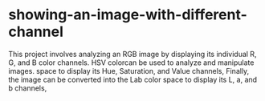 # showing-an-image-with-different-channel
This project involves analyzing an RGB image by displaying its individual R, G, and B color channels. HSV colorcan be used to analyze and manipulate images. space to display its Hue, Saturation, and Value channels, Finally, the image can be converted into the Lab color space to display its L, a, and b channels, 
